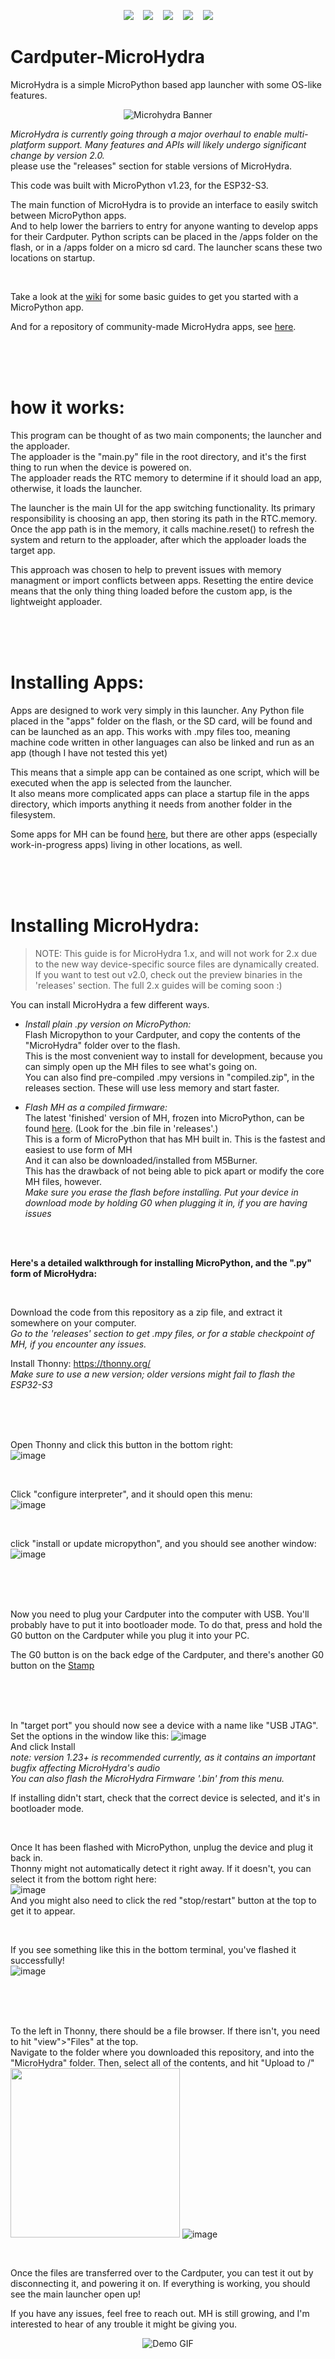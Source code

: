 <p align="center">
    <a href="https://github.com/echo-lalia/MicroHydra-Apps" alt="Apps">
        <img src="https://img.shields.io/badge/Apps-purple" /></a>
 &nbsp;&nbsp;
    <a href="https://github.com/echo-lalia/microhydra-frozen" alt="MicroHydra Firmware">
        <img src="https://img.shields.io/badge/Firmware-purple" /></a>
  &nbsp;&nbsp;
    <a href="https://github.com/echo-lalia/Cardputer-MicroHydra/wiki" alt="Wiki">
        <img src="https://img.shields.io/badge/Wiki-slateblue" /></a>
  &nbsp;&nbsp;
    <a href="https://github.com/echo-lalia/Cardputer-MicroHydra?tab=GPL-3.0-1-ov-file" alt="License">
        <img src="https://img.shields.io/github/license/echo-lalia/Cardputer-MicroHydra?color=darkslateblue" /></a>
  &nbsp;&nbsp;
    <a href="https://github.com/echo-lalia/Cardputer-MicroHydra" alt="Likes">
        <img src="https://img.shields.io/github/stars/echo-lalia/Cardputer-MicroHydra?style=flat&color=darkslateblue" /></a>
</p>


# Cardputer-MicroHydra
MicroHydra is a simple MicroPython based app launcher with some OS-like features.

<p align="center">
  <img src="https://github.com/echo-lalia/Cardputer-MicroHydra/assets/108598670/15b78e4b-64fc-433a-86d3-979362abd9ab" alt="Microhydra Banner"/>
</p>

*MicroHydra is currently going through a major overhaul to enable multi-platform support. Many features and APIs will likely undergo significant change by version 2.0.*   
please use the "releases" section for stable versions of MicroHydra.

This code was built with MicroPython v1.23, for the ESP32-S3.

The main function of MicroHydra is to provide an interface to easily switch between MicroPython apps.   
And to help lower the barriers to entry for anyone wanting to develop apps for their Cardputer. 
Python scripts can be placed in the /apps folder on the flash, or in a /apps folder on a micro sd card. The launcher scans these two locations on startup.   

<br />

Take a look at the [wiki](https://github.com/echo-lalia/Cardputer-MicroHydra/wiki) for some basic guides to get you started with a MicroPython app.

And for a repository of community-made MicroHydra apps, see [here](https://github.com/echo-lalia/MicroHydra-Apps).

<br /><br /><br />




# how it works:

This program can be thought of as two main components; the launcher and the apploader.   
The apploader is the "main.py" file in the root directory, and it's the first thing to run when the device is powered on.   
The apploader reads the RTC memory to determine if it should load an app, otherwise, it loads the launcher.

The launcher is the main UI for the app switching functionality. Its primary responsibility is choosing an app, then storing its path in the RTC.memory. 
Once the app path is in the memory, it calls machine.reset() to refresh the system and return to the apploader, after which the apploader loads the target app. 

This approach was chosen to help to prevent issues with memory managment or import conflicts between apps. Resetting the entire device means that the only thing thing loaded before the custom app, is the lightweight apploader.

<br /><br /><br />




# Installing Apps:
Apps are designed to work very simply in this launcher. Any Python file placed in the "apps" folder on the flash, or the SD card, will be found and can be launched as an app. This works with .mpy files too, meaning machine code written in other languages can also be linked and run as an app (though I have not tested this yet)

This means that a simple app can be contained as one script, which will be executed when the app is selected from the launcher.   
It also means more complicated apps can place a startup file in the apps directory, which imports anything it needs from another folder in the filesystem. 

Some apps for MH can be found [here](https://github.com/echo-lalia/MicroHydra-Apps), but there are other apps (especially work-in-progress apps) living in other locations, as well. 

<br /><br /><br />




# Installing MicroHydra:

> NOTE: This guide is for MicroHydra 1.x, and will not work for 2.x due to the new way device-specific source files are dynamically created.
> If you want to test out v2.0, check out the preview binaries in the 'releases' section.
> The full 2.x guides will be coming soon :)

You can install MicroHydra a few different ways. 

 - *Install plain .py version on MicroPython:*   
   Flash Micropython to your Cardputer, and copy the contents of the "MicroHydra" folder over to the flash.   
   This is the most convenient way to install for development, because you can simply open up the MH files to see what's going on.   
   You can also find pre-compiled .mpy versions in "compiled.zip", in the releases section. These will use less memory and start faster.   

 - *Flash MH as a compiled firmware:*   
   The latest 'finished' version of MH, frozen into MicroPython, can be found [here](https://github.com/echo-lalia/microhydra-frozen). (Look for the .bin file in 'releases'.)   
   This is a form of MicroPython that has MH built in. This is the fastest and easiest to use form of MH   
   And it can also be downloaded/installed from M5Burner.   
   This has the drawback of not being able to pick apart or modify the core MH files, however.   
   *Make sure you erase the flash before installing. Put your device in download mode by holding G0 when plugging it in, if you are having issues*


<br />
<br />

**Here's a detailed walkthrough for installing MicroPython, and the ".py" form of MicroHydra:**

<br />

Download the code from this repository as a zip file, and extract it somewhere on your computer.   
*Go to the 'releases' section to get .mpy files, or for a stable checkpoint of MH, if you encounter any issues.*

Install Thonny: https://thonny.org/   
*Make sure to use a new version; older versions might fail to flash the ESP32-S3*

<br /> 
<br />
<br />

Open Thonny and click this button in the bottom right:   
![image](https://github.com/echo-lalia/Cardputer-MicroHydra/assets/108598670/2464f837-59f0-40d5-860c-52b65d62aa7a)

<br />

Click "configure interpreter", and it should open this menu:   
![image](https://github.com/echo-lalia/Cardputer-MicroHydra/assets/108598670/7a51e32e-9864-4d75-bd43-798e99c9d10a)


<br />

click "install or update micropython", and you should see another window:   
![image](https://github.com/echo-lalia/Cardputer-MicroHydra/assets/108598670/ef450be6-6025-4bf0-ae0b-e7227209d4ea)

<br />
<br />
<br />

Now you need to plug your Cardputer into the computer with USB. You'll probably have to put it into bootloader mode. 
To do that, press and hold the G0 button on the Cardputer while you plug it into your PC.

The G0 button is on the back edge of the Cardputer, and there's another G0 button on the [Stamp](https://github.com/echo-lalia/Cardputer-MicroHydra/assets/108598670/2d65ae77-eb1a-4316-b342-690c7b051d25)   


<br />
<br />
<br />

In "target port" you should now see a device with a name like "USB JTAG". Set the options in the window like this:
![image](https://github.com/echo-lalia/Cardputer-MicroHydra/assets/108598670/06022ade-a5c3-4b95-be50-d086f963eb6f)   
And click Install   
*note: version 1.23+ is recommended currently, as it contains an important bugfix affecting MicroHydra's audio*   
*You can also flash the MicroHydra Firmware '.bin' from this menu.*

If installing didn't start, check that the correct device is selected, and it's in bootloader mode.   

<br />

Once It has been flashed with MicroPython, unplug the device and plug it back in.   
Thonny might not automatically detect it right away. If it doesn't, you can select it from the bottom right here:   
![image](https://github.com/echo-lalia/Cardputer-MicroHydra/assets/108598670/7835950b-d773-4de7-9d2b-5de1663b2070)   
And you might also need to click the red "stop/restart" button at the top to get it to appear. 

<br />

If you see something like this in the bottom terminal, you've flashed it successfully!   
![image](https://github.com/echo-lalia/Cardputer-MicroHydra/assets/108598670/6c4079eb-3921-4f1c-a269-f503a7ccab40)   

<br />
<br />
<br />

To the left in Thonny, there should be a file browser. If there isn't, you need to hit "view">"Files" at the top.   
Navigate to the folder where you downloaded this repository, and into the "MicroHydra" folder. Then, select all of the contents, and hit "Upload to /"   
<img width="271" src="https://github.com/echo-lalia/Cardputer-MicroHydra/assets/108598670/d62bb4ac-f29a-4a7c-8658-e59a886c28fe"> 
![image](https://github.com/echo-lalia/Cardputer-MicroHydra/assets/108598670/85365da5-1aaf-466c-95b1-76b3fc4f9183)

<br />

Once the files are transferred over to the Cardputer, you can test it out by disconnecting it, and powering it on. If everything is working, you should see the main launcher open up!

If you have any issues, feel free to reach out. MH is still growing, and I'm interested to hear of any trouble it might be giving you. 

<p align="center">
  <img src="https://github.com/echo-lalia/Cardputer-MicroHydra/assets/108598670/a0782c5d-5633-489a-a5eb-f6b4e83803ef" alt="Demo GIF"/>
</p>
